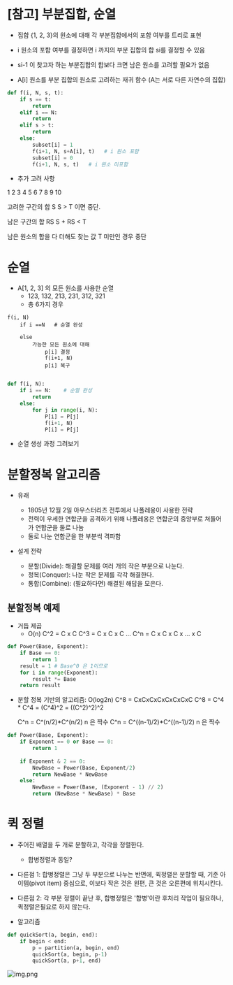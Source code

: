 # [참고] 부분집합, 순열

- 집합 {1, 2, 3}의 원소에 대해 각 부분집합에서의 포함 여부를 트리로 표현

- i 원소의 포함 여부를 결정하면 i 까지의 부분 집합의 합 si를 결정할 수 있음
- si-1 이 찾고자 하는 부분집합의 합보다 크면 남은 원소를 고려할 필요가 없음

- A[i] 원소를 부분 집합의 원소로 고려하는 재귀 함수 (A는 서로 다른 자연수의 집합)

```python
def f(i, N, s, t):
    if s == t:
        return
    elif i == N:
        return 
    elif s > t:
        return
    else:
        subset[i] = 1
        f(i+1, N, s+A[i], t)   # i 원소 포함
        subset[i] = 0
        f(i+1, N, s, t)   # i 원소 미포함
```

- 추가 고려 사항

1 2 3 4 5 6 7 8 9 10

고려한 구간의 합 S
S > T 이면 중단.

남은 구간의 합 RS
S + RS < T

남은 원소의 합을 다 더해도 찾는 값 T 미만인 경우 중단

# 순열

- A[1, 2, 3] 의 모든 원소를 사용한 순열
  - 123, 132, 213, 231, 312, 321
  - 총 6가지 경우
    
```
f(i, N)
    if i ==N   # 순열 완성
        
    else
        가능한 모든 원소에 대해
            p[i] 결정
            f(i+1, N)
            p[i] 복구


```


```python
def f(i, N):
    if i == N:    # 순열 완성
        return 
    else:
        for j in range(i, N):
            P[i] = P[j]
            f(i+1, N)
            P[i] = P[j]
```

- 순열 생성 과정 그려보기


# 분할정복 알고리즘
- 유래
  - 1805년 12월 2일 아우스터리츠 전투에서 나폴레옹이 사용한 전략
  - 전력이 우세한 연합군을 공격하기 위해 나폴레옹은 연합군의 중앙부로 쳐들어가 연합군을 둘로 나눔
  - 둘로 나눈 연합군을 한 부분씩 격파함

- 설계 전략
  - 분할(Divide): 해결할 문제를 여러 개의 작은 부분으로 나눈다.
  - 정복(Conquer): 나눈 작은 문제를 각각 해결한다.
  - 통합(Combine): (필요하다면) 해결된 해답을 모은다.
    

## 분할정복 예제
- 거듭 제곱
  - O(n)
    C^2 = C x C
    C^3 = C x C x C
    ...
    C^n = C x C x C x ... x C
    
```python
def Power(Base, Exponent):
    if Base == 0:
        return 1
    result = 1 # Base^0 은 1이므로
    for i in range(Exponent):
        result *= Base
    return result
```

- 분할 정복 기반의 알고리즘: O(log2n)
    C^8 = CxCxCxCxCxCxCxC
    C^8 = C^4 * C^4 = (C^4)^2 = ((C^2)^2)^2
  
    C^n = C^(n/2)*C^(n/2)   n 은 짝수
    C^n = C^((n-1)/2)*C^((n-1)/2)   n 은 짝수
  
```python
def Power(Base, Exponent):
    if Exponent == 0 or Base == 0:
        return 1
        
    if Exponent & 2 == 0:
        NewBase = Power(Base, Exponent/2)
        return NewBase * NewBase
    else:
        NewBase = Power(Base, (Exponent - 1) // 2)
        return (NewBase * NewBase) * Base
```


# 퀵 정렬
- 주어진 배열을 두 개로 분할하고, 각각을 정렬한다.
  - 합병정렬과 동일?
  
- 다른점 1: 합병정렬은 그냥 두 부분으로 나누는 반면에, 퀵정렬은 분할할 때, 기준 아이템(pivot item) 중심으로, 이보다 작은 것은 왼편, 큰 것은 오른편에 위치시킨다.

- 다른점 2: 각 부분 정렬이 끝난 후, 합병정렬은 '합병'이란 후처리 작업이 필요하나, 퀵정렬은필요로 하지 않는다.

- 알고리즘
```python
def quickSort(a, begin, end):
    if begin < end:
        p = partition(a, begin, end)
        quickSort(a, begin, p-1)
        quickSort(a, p+1, end)

```
![img.png](img.png)
